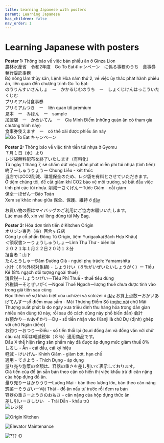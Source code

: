 ```yaml
---
title: Learning Japanese with posters
parent: Learning Japanese
has_children: false
nav_order: 1
---
```


# Learning Japanese with posters

**Poster 1:** Thông báo về việc bán phiếu ăn ở Ginza Lion\
農林水産省　令和2年度　Go To Eatキャンペーン　に係る事務のうち　食事券発行委託事務\
Bộ nông lâm thủy sản, Lệnh Hòa năm thứ 2, về việc ủy thác phát hành phiếu ăn, liên quan đến chương trình Go To Eat:\
のうりんすいさんしょ　ー　かかるじむのうち　ー　しょくじけんはっこういたくじむ\
プリミアム付食事券\
プリミアムつき　ー　liên quan tới premium\
見本　ー　みほん　ー　sample\
加盟店　ー　かめいてん　ー　Gia Minh Điếm (những quán ăn có tham gia chương trình này)\
食事券使えます　ー　có thể xài được phiếu ăn này\
![Go To Eat キャンペーン](./assets/img/go-to-eat-campaign.jpeg)

**Poster 2:** Thông báo về việc tính tiền túi nhựa ở Gyomu\
７月１日（水）より\
レジ袋無料配布を終了いたします（有料化）\
Từ ngày 1 tháng 7, sẽ chấm dứt việc phân phát miễn phí túi nhựa (tính tiền)\
終了ーしゅうりょうー Chung Liễu - kết thúc\
当店ではCO2削減、環境保全のため、レジ袋を有料とさせていただきます。\
Ở tiệm chúng tôi, để cắt giảm khí CO2 bảo vệ môi trường, sẽ bắt đầu việc tính phí các túi nhựa.
削減ーさくげんーTước Giảm - cắt giảm\
保全ーほぜんーBảo Toàn\
Xem sự khác nhau giữa 保全、保護、維持 ở [đây](https://www.eic.or.jp/qa/?act=view&serial=642)

お買い物の際はマイバッグのご利用にご協力お願いいたします。\
Lúc mua đồ, xin vui lòng dùng túi My Bag.

**Poster 3:** Hóa dơn tính tiền ở Kitchen Origin\
オリジン東秀（株）百合ヶ丘店\
Công ty cổ phần Đông Tú Origin, tiệm Yurigaoka(Bách Hợp Khâu)\
＜領収書＞ーりょうしゅうしょーLĩnh Thụ Thư - biên lai\
２０２１年１月２２日２０時１３分\
担当者：山下\
たんとうしゃーĐảm Đương Giả - người phụ trách: Yamamshita\
小計（８％外税対象額) - しょうけい（８％がいぜいたいしょうがく）ー Tiểu Kế (8% ngạch đối tượng ngoài thuế)\
消費税ーしょうひぜいーTiêu Phí Thuế - thuế tiêu dùng\
外税額ーそとぜいがくーNgoại Thuế Ngạchーlượng thuế chưa được tính vào trong giá tiền sau cùng\
Đọc thêm về sự khác biệt của uchizei và sotozei ở [đây](https://business-textbooks.com/uchizei-sotozei/)
お買上点数ーおかいあげてんすーsố điểm mua sắm - Mãi Thượng Điểm Số ([nghe nói](https://www.weblio.jp/content/%E8%B2%B7%E3%81%84%E4%B8%8A%E3%81%92) chữ Mãi Thượng xuất phát là do ngày xưa triều đình thu hàng hóa trong dân gian nhiều nên dùng từ này, rồi sau đó cách dùng này phổ biến dần)
会計\
お預かりーおあずかりーDự - số tiền nhận vào (Kanji là chữ Dự (định) ghép với chữ Ngân (tiền))\
お釣りーおつりーĐiếu - số tiền thối lại (tsuri đồng âm và đồng văn với chữ câu cá)
X印は軽減税率（８％）適用商品です。\
Dấu X thể hiện rằng sản phẩm này đã được áp dụng mức giảm thuế 8%\
しるし - Ấn - cái dấu, cái ký hiệu\
軽減 - けいげん- Khinh Giảm - giảm bớt, hạn chế\
適用 - てきよう - Thích Dụng - áp dụng\
量り売り惣菜の金額は、容器の重さを差し引いて表示しております。\
Giá tiền của đồ ăn sẵn bán theo cân có hiển thị việc khấu trừ đi cân nặng của hộp đựng đồ ăn.\
量り売りーはかりうりーLượng Mại - bán theo lượng lớn, bán theo cân nặng\
惣菜ーそうざいーVật Thái - đồ ăn nấu từ trước rồi đem ra bán\
容器の重さーようきのおもさ - cân nặng của hộp đựng thức ăn\
差し引いーさしひい　- Trái Dẫn - khấu trừ\
![レジ袋](./assets/img/notice-using-plastic-bags.jpeg)

![Origin Kitchen](./assets/img/bill-origin-kitchen.jpeg)

![Elevator Maintenance](./assets/img/notice-elevator-maintenance.jpeg)

![??? :D](./assets/img/notice-queuing.jpeg)
